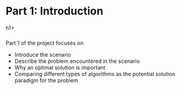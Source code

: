 <h1>Part 1: Introduction</h1>h1>
<h3></h3>Part 1 of the project focuses on</h3>

- Introduce the scenario
- Describe the problem encountered in the scenario
- Why an optimal solution is important
- Comparing different types of algorithms as the potential solution paradigm for the problem
